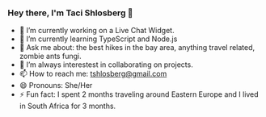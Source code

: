### Hey there, I'm Taci Shlosberg 👋

- 🔭 I’m currently working on a Live Chat Widget.
- 🌱 I’m currently learning TypeScript and Node.js
- 💬 Ask me about: the best hikes in the bay area, anything travel related, zombie ants fungi.
- 🤖 I’m always interestest in collaborating on projects. 
- 📫 How to reach me: tshlosberg@gmail.com
- 😄 Pronouns: She/Her
- ⚡ Fun fact: I spent 2 months traveling around Eastern Europe and I lived in South Africa for 3 months.
